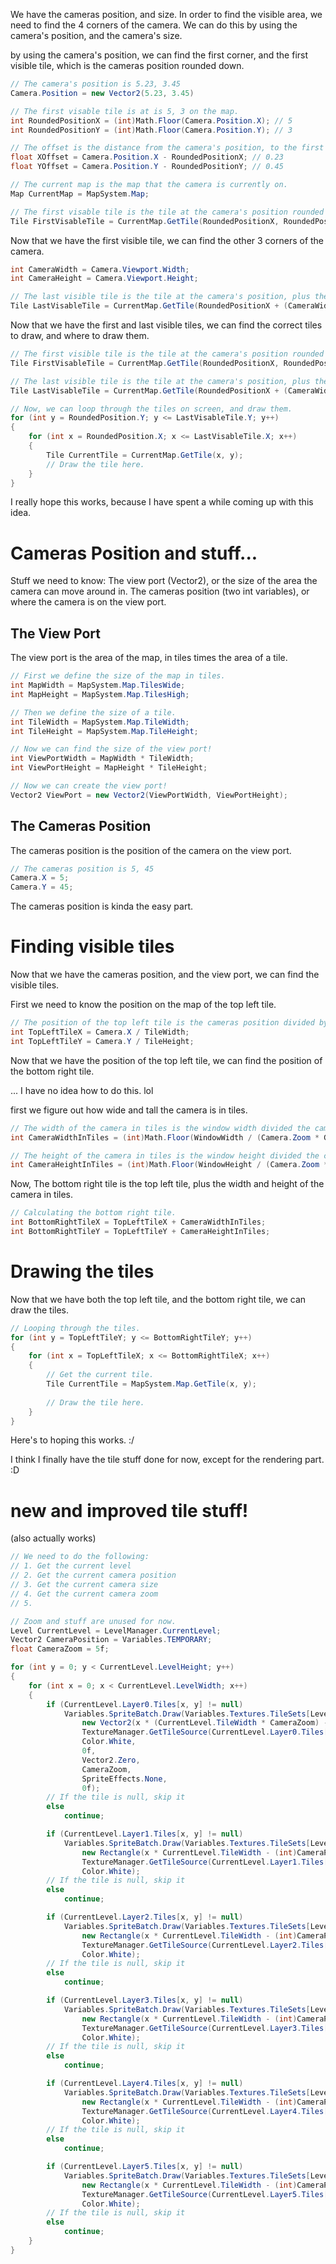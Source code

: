 ﻿We have the cameras position, and size.
In order to find the visible area, we need to find the 4 corners of the camera.
We can do this by using the camera's position, and the camera's size.

by using the camera's position, we can find the first corner, and the first visible tile, which is the cameras position rounded down.

```csharp
// The camera's position is 5.23, 3.45
Camera.Position = new Vector2(5.23, 3.45)

// The first visable tile is at is 5, 3 on the map.
int RoundedPositionX = (int)Math.Floor(Camera.Position.X); // 5
int RoundedPositionY = (int)Math.Floor(Camera.Position.Y); // 3

// The offset is the distance from the camera's position, to the first visable tile.
float XOffset = Camera.Position.X - RoundedPositionX; // 0.23
float YOffset = Camera.Position.Y - RoundedPositionY; // 0.45

// The current map is the map that the camera is currently on.
Map CurrentMap = MapSystem.Map;

// The first visable tile is the tile at the camera's position rounded down.
Tile FirstVisableTile = CurrentMap.GetTile(RoundedPositionX, RoundedPositionY);
```

Now that we have the first visible tile, we can find the other 3 corners of the camera.

```csharp
int CameraWidth = Camera.Viewport.Width;
int CameraHeight = Camera.Viewport.Height;

// The last visible tile is the tile at the camera's position, plus the camera's size divided by the tile size.
Tile LastVisableTile = CurrentMap.GetTile(RoundedPositionX + (CameraWidth / CurrentMap.TileWidth), RoundedPositionY + (CameraHeight / CurrentMap.TileHeight));
```

Now that we have the first and last visible tiles, we can find the correct tiles to draw, and where to draw them.
```csharp
// The first visible tile is the tile at the camera's position rounded down.
Tile FirstVisableTile = CurrentMap.GetTile(RoundedPositionX, RoundedPositionY);

// The last visible tile is the tile at the camera's position, plus the camera's size divided by the tile size.
Tile LastVisableTile = CurrentMap.GetTile(RoundedPositionX + (CameraWidth / CurrentMap.TileWidth), RoundedPositionY + (CameraHeight / CurrentMap.TileHeight));

// Now, we can loop through the tiles on screen, and draw them.
for (int y = RoundedPosition.Y; y <= LastVisableTile.Y; y++)
{
	for (int x = RoundedPosition.X; x <= LastVisableTile.X; x++)
	{
		Tile CurrentTile = CurrentMap.GetTile(x, y);
		// Draw the tile here.
	}
}
```

I really hope this works, because I have spent a while coming up with this idea.


# Cameras Position and stuff...

Stuff we need to know:
The view port (Vector2), or the size of the area the camera can move around in.
The cameras position (two int variables), or where the camera is on the view port.

## The View Port

The view port is the area of the map, in tiles times the area of a tile.

```csharp
// First we define the size of the map in tiles.
int MapWidth = MapSystem.Map.TilesWide;
int MapHeight = MapSystem.Map.TilesHigh;

// Then we define the size of a tile.
int TileWidth = MapSystem.Map.TileWidth;
int TileHeight = MapSystem.Map.TileHeight;

// Now we can find the size of the view port!
int ViewPortWidth = MapWidth * TileWidth;
int ViewPortHeight = MapHeight * TileHeight;

// Now we can create the view port!
Vector2 ViewPort = new Vector2(ViewPortWidth, ViewPortHeight);
```

## The Cameras Position

The cameras position is the position of the camera on the view port.

```csharp
// The cameras position is 5, 45
Camera.X = 5;
Camera.Y = 45;
```

The cameras position is kinda the easy part.

# Finding visible tiles

Now that we have the cameras position, and the view port, we can find the visible tiles.

First we need to know the position on the map of the top left tile.

```csharp
// The position of the top left tile is the cameras position divided by the tile size.
int TopLeftTileX = Camera.X / TileWidth;
int TopLeftTileY = Camera.Y / TileHeight;
```	

Now that we have the position of the top left tile, we can find the position of the bottom right tile.

... I have no idea how to do this. lol

first we figure out how wide and tall the camera is in tiles.

```csharp
// The width of the camera in tiles is the window width divided the camera zoom, divided by the tile width.
int CameraWidthInTiles = (int)Math.Floor(WindowWidth / (Camera.Zoom * GlobalData.Scale) / TileWidth);

// The height of the camera in tiles is the window height divided the camera zoom, divided by the tile height.
int CameraHeightInTiles = (int)Math.Floor(WindowHeight / (Camera.Zoom * GlobalData.Scale) / TileHeight);
```

Now, The bottom right tile is the top left tile, plus the width and height of the camera in tiles.

```csharp
// Calculating the bottom right tile.
int BottomRightTileX = TopLeftTileX + CameraWidthInTiles;
int BottomRightTileY = TopLeftTileY + CameraHeightInTiles;
```

# Drawing the tiles

Now that we have both the top left tile, and the bottom right tile, we can draw the tiles.

```csharp
// Looping through the tiles.
for (int y = TopLeftTileY; y <= BottomRightTileY; y++)
{
	for (int x = TopLeftTileX; x <= BottomRightTileX; x++)
	{
		// Get the current tile.
		Tile CurrentTile = MapSystem.Map.GetTile(x, y);
		
		// Draw the tile here.
	}
}
```

Here's to hoping this works. :/

I think I finally have the tile stuff done for now, except for the rendering part. :D

# new and improved tile stuff!

(also actually works)

```csharp
// We need to do the following:
// 1. Get the current level
// 2. Get the current camera position
// 3. Get the current camera size
// 4. Get the current camera zoom
// 5. 

// Zoom and stuff are unused for now.
Level CurrentLevel = LevelManager.CurrentLevel;
Vector2 CameraPosition = Variables.TEMPORARY;
float CameraZoom = 5f;

for (int y = 0; y < CurrentLevel.LevelHeight; y++)
{
    for (int x = 0; x < CurrentLevel.LevelWidth; x++)
    {
        if (CurrentLevel.Layer0.Tiles[x, y] != null)
            Variables.SpriteBatch.Draw(Variables.Textures.TileSets[LevelManager.CurrentLevelID],
                new Vector2(x * (CurrentLevel.TileWidth * CameraZoom) - (int)CameraPosition.X, y * (CurrentLevel.TileHeight * CameraZoom) - (int)CameraPosition.Y),
                TextureManager.GetTileSource(CurrentLevel.Layer0.Tiles[x, y].ID, LevelManager.CurrentLevelID),
                Color.White,
                0f,
                Vector2.Zero,
                CameraZoom,
                SpriteEffects.None,
                0f);
        // If the tile is null, skip it
        else
            continue;

        if (CurrentLevel.Layer1.Tiles[x, y] != null)
            Variables.SpriteBatch.Draw(Variables.Textures.TileSets[LevelManager.CurrentLevelID],
                new Rectangle(x * CurrentLevel.TileWidth - (int)CameraPosition.X, y * CurrentLevel.TileHeight - (int)CameraPosition.Y, CurrentLevel.TileWidth, CurrentLevel.TileHeight),
                TextureManager.GetTileSource(CurrentLevel.Layer1.Tiles[x, y].ID, LevelManager.CurrentLevelID),
                Color.White);
        // If the tile is null, skip it
        else
            continue;

        if (CurrentLevel.Layer2.Tiles[x, y] != null)
            Variables.SpriteBatch.Draw(Variables.Textures.TileSets[LevelManager.CurrentLevelID],
                new Rectangle(x * CurrentLevel.TileWidth - (int)CameraPosition.X, y * CurrentLevel.TileHeight - (int)CameraPosition.Y, CurrentLevel.TileWidth, CurrentLevel.TileHeight),
                TextureManager.GetTileSource(CurrentLevel.Layer2.Tiles[x, y].ID, LevelManager.CurrentLevelID),
                Color.White);
        // If the tile is null, skip it
        else
            continue;

        if (CurrentLevel.Layer3.Tiles[x, y] != null)
            Variables.SpriteBatch.Draw(Variables.Textures.TileSets[LevelManager.CurrentLevelID],
                new Rectangle(x * CurrentLevel.TileWidth - (int)CameraPosition.X, y * CurrentLevel.TileHeight - (int)CameraPosition.Y, CurrentLevel.TileWidth, CurrentLevel.TileHeight),
                TextureManager.GetTileSource(CurrentLevel.Layer3.Tiles[x, y].ID, LevelManager.CurrentLevelID),
                Color.White);
        // If the tile is null, skip it
        else
            continue;

        if (CurrentLevel.Layer4.Tiles[x, y] != null)
            Variables.SpriteBatch.Draw(Variables.Textures.TileSets[LevelManager.CurrentLevelID],
                new Rectangle(x * CurrentLevel.TileWidth - (int)CameraPosition.X, y * CurrentLevel.TileHeight - (int)CameraPosition.Y, CurrentLevel.TileWidth, CurrentLevel.TileHeight),
                TextureManager.GetTileSource(CurrentLevel.Layer4.Tiles[x, y].ID, LevelManager.CurrentLevelID),
                Color.White);
        // If the tile is null, skip it
        else
            continue;

        if (CurrentLevel.Layer5.Tiles[x, y] != null)
            Variables.SpriteBatch.Draw(Variables.Textures.TileSets[LevelManager.CurrentLevelID],
                new Rectangle(x * CurrentLevel.TileWidth - (int)CameraPosition.X, y * CurrentLevel.TileHeight - (int)CameraPosition.Y, CurrentLevel.TileWidth, CurrentLevel.TileHeight),
                TextureManager.GetTileSource(CurrentLevel.Layer5.Tiles[x, y].ID, LevelManager.CurrentLevelID),
                Color.White);
        // If the tile is null, skip it
        else
            continue;
    }
}
```

